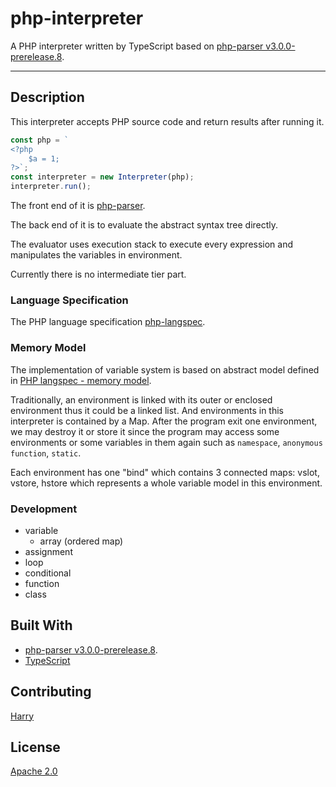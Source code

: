 # php-interpreter
A PHP interpreter written by TypeScript based on [php-parser v3.0.0-prerelease.8](https://github.com/glayzzle/php-parser/releases/tag/3.0.0-prerelease.8).

---

## Description
This interpreter accepts PHP source code and return results after running it.
```typescript
const php = `
<?php
    $a = 1;
?>`;
const interpreter = new Interpreter(php);
interpreter.run();
```

The front end of it is [php-parser](https://github.com/glayzzle/php-parser).

The back end of it is to evaluate the abstract syntax tree directly.

The evaluator uses execution stack to execute every expression and manipulates the variables in environment.

Currently there is no intermediate tier part.

### Language Specification
The PHP language specification [php-langspec](https://github.com/php/php-langspec/blob/master/spec).

### Memory Model 
The implementation of variable system is based on abstract model defined in [PHP langspec - memory model](https://github.com/php/php-langspec/blob/master/spec/04-basic-concepts.md#the-memory-model).

Traditionally, an environment is linked with its outer or enclosed environment thus it could be a linked list. And environments in this interpreter is contained by a Map. After the program exit one environment, we may destroy it or store it since the program may access some environments or some variables in them again such as `namespace`, `anonymous function`, `static`.

Each environment has one "bind" which contains 3 connected maps: vslot, vstore, hstore which represents a whole variable model in this environment.


### Development
- variable
   - array (ordered map)
- assignment
- loop
- conditional
- function
- class

## Built With
- [php-parser v3.0.0-prerelease.8](https://github.com/glayzzle/php-parser).
- [TypeScript](https://www.typescriptlang.org/index.html)

## Contributing
[Harry](https://github.com/eou)

## License
[Apache 2.0](https://www.apache.org/licenses/LICENSE-2.0)
